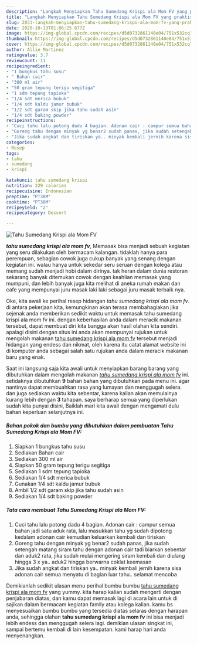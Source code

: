 ```yaml
---
description: "Langkah Menyiapkan Tahu Sumedang Krispi ala Mom FV yang praktis"
title: "Langkah Menyiapkan Tahu Sumedang Krispi ala Mom FV yang praktis"
slug: 2033-langkah-menyiapkan-tahu-sumedang-krispi-ala-mom-fv-yang-praktis
date: 2020-10-13T01:06:25.677Z
image: https://img-global.cpcdn.com/recipes/d5d0732861140e04/751x532cq70/tahu-sumedang-krispi-ala-mom-fv-foto-resep-utama.jpg
thumbnail: https://img-global.cpcdn.com/recipes/d5d0732861140e04/751x532cq70/tahu-sumedang-krispi-ala-mom-fv-foto-resep-utama.jpg
cover: https://img-global.cpcdn.com/recipes/d5d0732861140e04/751x532cq70/tahu-sumedang-krispi-ala-mom-fv-foto-resep-utama.jpg
author: Allie Martinez
ratingvalue: 3.7
reviewcount: 11
recipeingredient:
- "1 bungkus tahu susu"
- " Bahan cair"
- "300 ml air"
- "50 gram tepung terigu segitiga"
- "1 sdm tepung tapioka"
- "1/4 sdt merica bubuk"
- "1/4 sdt kaldu jamur bubuk"
- "1/2 sdt garam skip jika tahu sudah asin"
- "1/4 sdt baking powder"
recipeinstructions:
- "Cuci tahu lalu potong dadu 4 bagian. Adonan cair : campur semua bahan jadi satu aduk rata, lalu masukkan tahu yg sudah dipotong kedalam adonan cair kemudian keluarkan kembali dan tiriskan"
- "Goreng tahu dengan minyak yg benar2 sudah panas, jika sudah setengah matang siram tahu dengan adonan cair tadi biarkan sebentar dan aduk2 rata, jika sudah mulai mengering siram kembali dan diulang hingga 3 x ya.. aduk2 hingga berwarna coklat keemasan"
- "Jika sudah angkat dan tiriskan ya.. minyak kembali jernih karena sisa adonan cair semua menyatu di bagian luar tahu.. selamat mencoba"
categories:
- Resep
tags:
- tahu
- sumedang
- krispi

katakunci: tahu sumedang krispi 
nutrition: 229 calories
recipecuisine: Indonesian
preptime: "PT38M"
cooktime: "PT30M"
recipeyield: "2"
recipecategory: Dessert

---
```



![Tahu Sumedang Krispi ala Mom FV](https://img-global.cpcdn.com/recipes/d5d0732861140e04/751x532cq70/tahu-sumedang-krispi-ala-mom-fv-foto-resep-utama.jpg)

<b><i>tahu sumedang krispi ala mom fv</i></b>, Memasak bisa menjadi sebuah kegiatan yang seru dilakukan oleh bermacam kalangan. tidaklah hanya para perempuan, sebagian cowok juga cukup banyak yang senang dengan kegiatan ini. walau hanya untuk sekedar seru seruan dengan kolega atau memang sudah menjadi hobi dalam dirinya. tak heran dalam dunia restoran sekarang banyak ditemukan cowok dengan keahlian memasak yang mumpuni, dan lebih banyak juga kita melihat di aneka rumah makan dan cafe yang mempunyai juru masak laki laki sebagai juru masak terbaik nya.

Oke, kita awali ke perihal resep hidangan <i>tahu sumedang krispi ala mom fv</i>. di antara pekerjaan kita, kemungkinan akan terasa membahagiakan jika sejenak anda memberikan sedikit waktu untuk memasak tahu sumedang krispi ala mom fv ini. dengan keberhasilan anda dalam meracik makanan tersebut, dapat membuat diri kita bangga akan hasil olahan kita sendiri. apalagi disini dengan situs ini anda akan mempunyai rujukan untuk mengolah makanan <u>tahu sumedang krispi ala mom fv</u> tersebut menjadi hidangan yang endess dan nikmat, oleh karena itu catat alamat website ini di komputer anda sebagai salah satu rujukan anda dalam meracik makanan baru yang enak.




Saat ini langsung saja kita awali untuk menyiapkan barang barang yang dibutuhkan dalam mengolah makanan <u><i>tahu sumedang krispi ala mom fv</i></u> ini. setidaknya dibutuhkan <b>9</b> bahan bahan yang dibutuhkan pada menu ini. agar nantinya dapat membuahkan rasa yang lumayan dan menggugah selera. dan juga sediakan waktu kita sebentar, karena kalian akan memulainya kurang lebih dengan <b>3</b> tahapan. saya berharap semua yang diperlukan sudah kita punyai disini, Baiklah mari kita awali dengan mengamati dulu bahan keperluan selanjutnya ini.

<!--inarticleads1-->

##### Bahan pokok dan bumbu yang dibutuhkan dalam pembuatan Tahu Sumedang Krispi ala Mom FV:

1. Siapkan 1 bungkus tahu susu
1. Sediakan  Bahan cair
1. Sediakan 300 ml air
1. Siapkan 50 gram tepung terigu segitiga
1. Sediakan 1 sdm tepung tapioka
1. Sediakan 1/4 sdt merica bubuk
1. Gunakan 1/4 sdt kaldu jamur bubuk
1. Ambil 1/2 sdt garam skip jika tahu sudah asin
1. Sediakan 1/4 sdt baking powder




<!--inarticleads2-->

##### Tata cara membuat Tahu Sumedang Krispi ala Mom FV:

1. Cuci tahu lalu potong dadu 4 bagian. Adonan cair : campur semua bahan jadi satu aduk rata, lalu masukkan tahu yg sudah dipotong kedalam adonan cair kemudian keluarkan kembali dan tiriskan
1. Goreng tahu dengan minyak yg benar2 sudah panas, jika sudah setengah matang siram tahu dengan adonan cair tadi biarkan sebentar dan aduk2 rata, jika sudah mulai mengering siram kembali dan diulang hingga 3 x ya.. aduk2 hingga berwarna coklat keemasan
1. Jika sudah angkat dan tiriskan ya.. minyak kembali jernih karena sisa adonan cair semua menyatu di bagian luar tahu.. selamat mencoba




Demikianlah sedikit ulasan menu perihal bumbu bumbu <u>tahu sumedang krispi ala mom fv</u> yang yummy. kita harap kalian sudah mengerti dengan penjabaran diatas, dan kamu dapat memasak lagi di acara lain untuk di sajikan dalam bermacam kegiatan family atau kolega kalian. kamu bs menyesuaikan bumbu bumbu yang tersedia diatas selaras dengan harapan anda, sehingga olahan <b>tahu sumedang krispi ala mom fv</b> ini bisa menjadi lebih endess dan menggugah selera lagi. demikian ulasan singkat ini, sampai bertemu kembali di lain kesempatan. kami harap hari anda menyenangkan.
